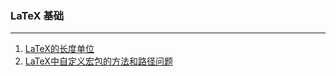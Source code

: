 ### LaTeX 基础

---

1. [LaTeX的长度单位](LaTeX的长度单位/LaTeX的长度单位.md)
2. [LaTeX中自定义宏包的方法和路径问题](LaTeX中自定义宏包的方法和路径问题/LaTeX中自定义宏包的方法和路径问题.md)